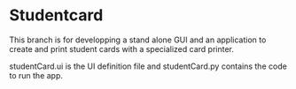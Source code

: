 # Studentcard

This branch is for developping a stand alone GUI and an application to create and print student cards with a specialized card printer.

studentCard.ui is the UI definition file and studentCard.py contains the code to run the app.